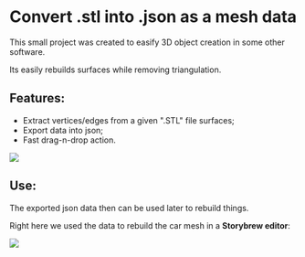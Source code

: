 # Convert .stl into .json as a mesh data

This small project was created to easify 3D object creation in some other software.

Its easily rebuilds surfaces while removing triangulation.

## Features:
- Extract vertices/edges from a given ".STL" file surfaces;
- Export data into json;
- Fast drag-n-drop action.

![](https://i.ibb.co/qYDmx5TK/stl-demo1.gif[/img])

## Use:

The exported json data then can be used later to rebuild things. 

Right here we used the data to rebuild the car mesh in a **Storybrew editor**:

![](https://i.ibb.co/XZ72Jc4h/stl-demo2.gif[/img])
